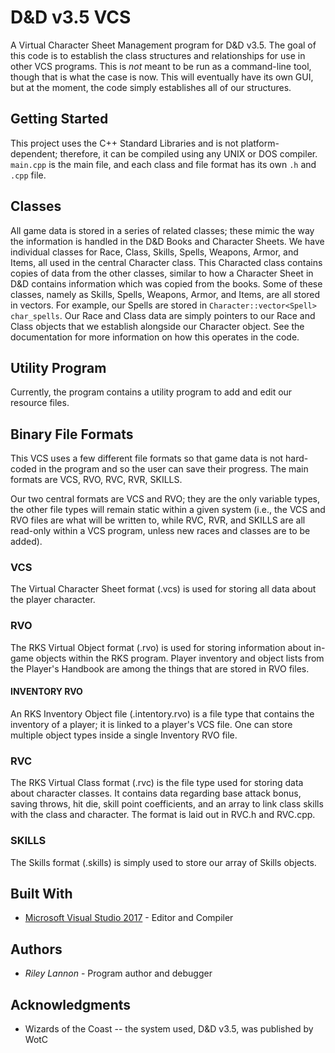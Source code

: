 # D&D v3.5 VCS

A Virtual Character Sheet Management program for D&D v3.5. The goal of this code is to establish the class structures and relationships for use in other VCS programs. This is *not* meant to be run as a command-line tool, though that is what the case is now. This will eventually have its own GUI, but at the moment, the code simply establishes all of our structures.

## Getting Started

This project uses the C++ Standard Libraries and is not platform-dependent; therefore, it can be compiled using any UNIX or DOS compiler. `main.cpp` is the main file, and each class and file format has its own `.h` and `.cpp` file.

## Classes

All game data is stored in a series of related classes; these mimic the way the information is handled in the D&D Books and Character Sheets. We have individual classes for Race, Class, Skills, Spells, Weapons, Armor, and Items, all used in the central Character class. This Characted class contains copies of data from the other classes, similar to how a Character Sheet in D&D contains information which was copied from the books. Some of these classes, namely as Skills, Spells, Weapons, Armor, and Items, are all stored in vectors. For example, our Spells are stored in `Character::vector<Spell> char_spells`. Our Race and Class data are simply pointers to our Race and Class objects that we establish alongside our Character object. See the documentation for more information on how this operates in the code.

## Utility Program

Currently, the program contains a utility program to add and edit our resource files.

## Binary File Formats

This VCS uses a few different file formats so that game data is not hard-coded in the program and so the user can save their progress. The main formats are VCS, RVO, RVC, RVR, SKILLS.

Our two central formats are VCS and RVO; they are the only variable types, the other file types will remain static within a given system (i.e., the VCS and RVO files are what will be written to, while RVC, RVR, and SKILLS are all read-only within a VCS program, unless new races and classes are to be added).

### VCS

The Virtual Character Sheet format (.vcs) is used for storing all data about the player character.

### RVO

The RKS Virtual Object format (.rvo) is used for storing information about in-game objects within the RKS program. Player inventory and object lists from the Player's Handbook are among the things that are stored in RVO files.

#### INVENTORY RVO

An RKS Inventory Object file (.intentory.rvo) is a file type that contains the inventory of a player; it is linked to a player's VCS file. One can store multiple object types inside a single Inventory RVO file.

### RVC

The RKS Virtual Class format (.rvc) is the file type used for storing data about character classes. It contains data regarding base attack bonus, saving throws, hit die, skill point coefficients, and an array to link class skills with the class and character. The format is laid out in RVC.h and RVC.cpp.

### SKILLS

The Skills format (.skills) is simply used to store our array of Skills objects.

## Built With

* [Microsoft Visual Studio 2017]() - Editor and Compiler

## Authors

* _Riley Lannon_ - Program author and debugger

## Acknowledgments

* Wizards of the Coast -- the system used, D&D v3.5, was published by WotC